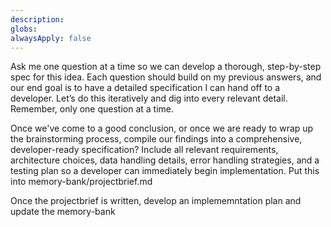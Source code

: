 ```yaml
---
description:
globs:
alwaysApply: false
---
```


Ask me one question at a time so we can develop a thorough, step-by-step spec for this idea.
Each question should build on my previous answers, and our end goal is to have a detailed
specification I can hand off to a developer. Let’s do this iteratively and dig into every
relevant detail. Remember, only one question at a time.

Once we've come to a good conclusion, or once we are ready to wrap up the brainstorming process,
compile our findings into a comprehensive, developer-ready specification? Include all relevant
requirements, architecture choices, data handling details, error handling strategies, and a
testing plan so a developer can immediately begin implementation.
Put this into memory-bank/projectbrief.md

Once the projectbrief is written, develop an implememntation plan and update the memory-bank
